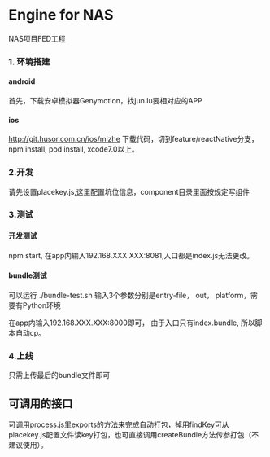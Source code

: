 # Engine for NAS

NAS项目FED工程

### 1. 环境搭建
#### android

首先，下载安卓模拟器Genymotion，找jun.lu要相对应的APP
#### ios

http://git.husor.com.cn/ios/mizhe 下载代码，切到feature/reactNative分支，npm install, pod install, xcode7.0以上。

### 2.开发

请先设置placekey.js,这里配置坑位信息，component目录里面按规定写组件

### 3.测试
#### 开发测试

npm start, 在app内输入192.168.XXX.XXX:8081,入口都是index.js无法更改。

#### bundle测试

可以运行 ./bundle-test.sh 输入3个参数分别是entry-file， out， platform，需要有Python环境

在app内输入192.168.XXX.XXX:8000即可， 由于入口只有index.bundle, 所以脚本自动cp。

### 4.上线
只需上传最后的bundle文件即可


## 可调用的接口

可调用process.js里exports的方法来完成自动打包，掉用findKey可从placekey.js配置文件读key打包，也可直接调用createBundle方法传参打包（不建议使用）。